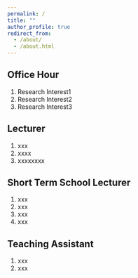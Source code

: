 ```yaml
---
permalink: /
title: ""
author_profile: true
redirect_from: 
  - /about/
  - /about.html
---
```


Office Hour
------

1. Research Interest1
1. Research Interest2
1. Research Interest3 

Lecturer
------
1. xxx
1. xxxx
1. xxxxxxxx

Short Term School Lecturer
------
1. xxx
1. xxx
1. xxx
1. xxx

Teaching Assistant
------
1. xxx
1. xxx

